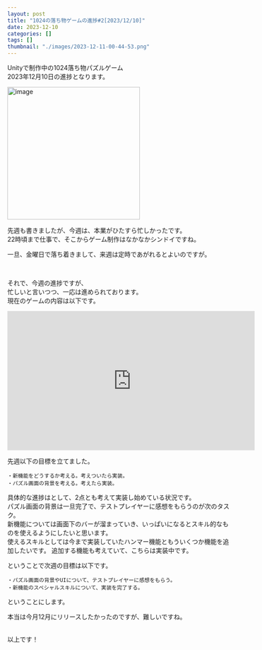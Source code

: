 ```yaml
---
layout: post
title: "1024の落ち物ゲームの進捗#2[2023/12/10]"
date: 2023-12-10
categories: []
tags: []
thumbnail: "./images/2023-12-11-00-44-53.png"
---
```


Unityで制作中の1024落ち物パズルゲーム  
2023年12月10日の進捗となります。  
  

<img src="{{ './images/2023-12-11-00-44-53.png' }}" alt="image" width="300" class="center-image"/>
  
先週も書きましたが、今週は、本業がひたすら忙しかったです。  
22時頃まで仕事で、そこからゲーム制作はなかなかシンドイですね。  
  
一旦、金曜日で落ち着きまして、来週は定時であがれるとよいのですが。  
  
<br>
  
それで、今週の進捗ですが、  
忙しいと言いつつ、一応は進められております。  
現在のゲームの内容は以下です。    
<iframe width="560" height="315" src="https://www.youtube.com/embed/CFtT0KEXKUs" frameborder="0" allowfullscreen></iframe>  
  
<br>
  

先週以下の目標を立てました。  
```
・新機能をどうするか考える。考えついたら実装。
・パズル画面の背景を考える。考えたら実装。
```
具体的な進捗はとして、2点とも考えて実装し始めている状況です。  
パズル画面の背景は一旦完了で、テストプレイヤーに感想をもらうのが次のタスク。  
新機能については画面下のバーが溜まっていき、いっぱいになるとスキル的なものを使えるようにしたいと思います。  
使えるスキルとしては今まで実装していたハンマー機能ともういくつか機能を追加したいです。
追加する機能も考えていて、こちらは実装中です。  

ということで次週の目標は以下です。  
```
・パズル画面の背景やUIについて、テストプレイヤーに感想をもらう。
・新機能のスペシャルスキルについて、実装を完了する。
```
ということにします。  

  
本当は今月12月にリリースしたかったのですが、難しいですね。  
  


  
<br>
以上です！  
  
